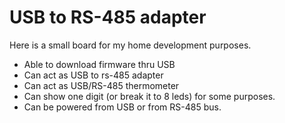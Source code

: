 # USB to RS-485 adapter

Here is a small board for my home development purposes.

- Able to download firmware thru USB
- Can act as USB to rs-485 adapter
- Can act as USB/RS-485 thermometer
- Can show one digit (or break it to 8 leds) for some purposes.
- Can be powered from USB or from RS-485 bus. 
